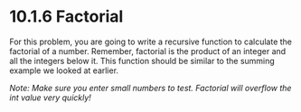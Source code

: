 # 10.1.6 Factorial

For this problem, you are going to write a recursive function to calculate the factorial of a number. Remember, factorial is the product of an integer and all the integers below it. This function should be similar to the summing example we looked at earlier.

*Note: Make sure you enter small numbers to test. Factorial will overflow the int value very quickly!*
